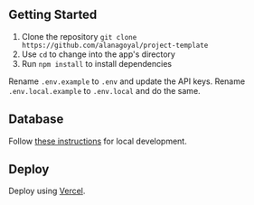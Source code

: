 ## Getting Started

1. Clone the repository `git clone https://github.com/alanagoyal/project-template`
2. Use `cd` to change into the app's directory
3. Run `npm install` to install dependencies

Rename `.env.example` to `.env` and update the API keys. Rename `.env.local.example` to `.env.local` and do the same.

## Database

Follow [these instructions](https://supabase.com/docs/guides/getting-started/local-development) for local development.

## Deploy

Deploy using [Vercel](https://vercel.com).
